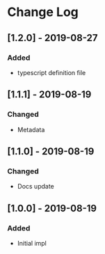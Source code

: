 # Change Log

## [1.2.0] - 2019-08-27
### Added

- typescript definition file

## [1.1.1] - 2019-08-19
### Changed

- Metadata

## [1.1.0] - 2019-08-19
### Changed

- Docs update

## [1.0.0] - 2019-08-19
### Added

- Initial impl
